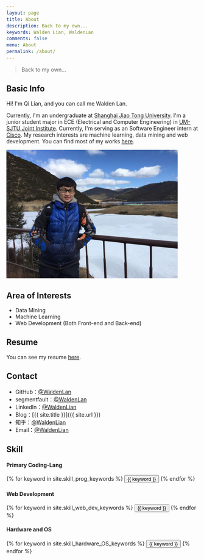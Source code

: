 ```yaml
---
layout: page
title: About
description: Back to my own...
keywords: Walden Lian, WaldenLan
comments: false
menu: About
permalink: /about/
---
```


> Back to my own...

## Basic Info

<p>Hi! I'm Qi Lian, and you can call me Walden Lan.</p>
<p>Currently, I'm an undergraduate at <a href="http://www.sjtu.edu.cn/" target="_blank">Shanghai Jiao Tong University</a>. I'm a junior student major in ECE (Electrical and Computer Engineering) in
    <a href="http://umji.sjtu.edu.cn" target="_blank">UM-SJTU Joint Institute</a>. Currently, I'm serving as an Software Engineer intern at <a href="http://www.cisco.com/" target="_blank">Cisco</a>. My research interests are machine learning, data mining and web development. You can find most of my works
    <a href="http://github.com/waldenlan" target="_blank">here</a>.
</p>

<img src="/images/about/walden.jpg" alt="personal photo" width="450"/>

## Area of Interests

* Data Mining
* Machine Learning
* Web Development (Both Front-end and Back-end)

## Resume

You can see my resume <a href="/Resume.pdf" target="_blank">here</a>.

## Contact

* GitHub：[@WaldenLan](https://github.com/waldenlan)
* segmentfault：[@WaldenLan](https://segmentfault.com/u/waldenlan)
* LinkedIn：[@WaldenLian](https://cn.linkedin.com/in/qi-lian-74b216b1)
* Blog：[{{ site.title }}]({{ site.url }})
* 知乎：[@WaldenLian](https://www.zhihu.com/people/qing-cun-41)
* Email：<a href="mailto:446731905@qq.com">@WaldenLian</a>

## Skill

#### Primary Coding-Lang
<div class="btn-inline">
    {% for keyword in site.skill_prog_keywords %}
    <button class="btn btn-outline" type="button">{{ keyword }}</button>
    {% endfor %}
</div>

#### Web Development
<div class="btn-inline">
    {% for keyword in site.skill_web_dev_keywords %}
    <button class="btn btn-outline" type="button">{{ keyword }}</button>
    {% endfor %}
</div>

#### Hardware and OS
<div class="btn-inline">
    {% for keyword in site.skill_hardware_OS_keywords %}
    <button class="btn btn-outline" type="button">{{ keyword }}</button>
    {% endfor %}
</div>

